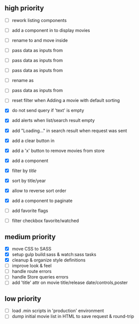 ## high priority

- [ ] rework listing components
 - [ ] add a <movy-grid> component in <movy-list> to display movies
 - [ ] rename <movy-list-item> to <movy-grid-item> and move inside <movy-grid>
 - [ ] pass <movy-grid>   data as inputs from <movy-list>
 - [ ] pass <movy-filter> data as inputs from <movy-list>
 - [ ] pass <movy-pager>  data as inputs from <movy-list>
 - [ ] rename <movy-filter-sort-control> as <movy-sort-control>
 - [ ] pass <movy-sort-control> data as inputs from <movy-list>

- [ ] reset filter when Adding a movie with default sorting
- [x] do not send query if 'text' is empty

- [x] add alerts when list/search result empty
- [x] add "Loading..." in search result when request was sent
- [x] add a clear button in <movy-search>

- [x] add a 'x' button to remove movies from store

- [x] add a <movy-list-filter> component
 - [x] filter by *title*
 - [x] sort by title/year
 - [x] allow to reverse sort order
- [x] add a <movy-list-pager>  component to paginate

- [ ] add favorite flags
- [ ] filter checkbox favorite/watched

## medium priority

- [x] move CSS to SASS
- [x] setup gulp build:sass & watch:sass tasks
- [x] cleanup & organize style definitions
- [ ] improve look & feel
- [ ] handle route errors
- [ ] handle Store queries errors
- [ ] add 'title' attr on movie title/release date/controls,poster

## low priority

- [ ] load .min scripts in 'production' environment
- [ ] dump initial movie list in HTML to save request & round-trip
